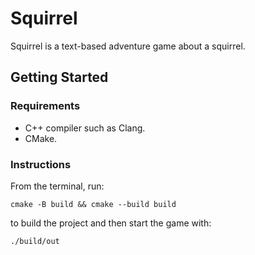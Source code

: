 # Squirrel

Squirrel is a text-based adventure game about a squirrel.

## Getting Started

### Requirements

- C++ compiler such as Clang.
- CMake.

### Instructions

From the terminal, run:

```console
cmake -B build && cmake --build build
```

to build the project and then start the game with:

```console
./build/out
```
